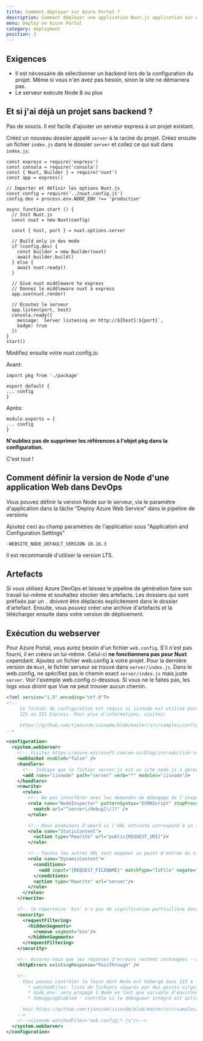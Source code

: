 ```yaml
---
title: Comment déployer sur Azure Portal ?
description: Comment déployer une application Nuxt.js application sur Azure Portal ?
menu: Deploy on Azure Portal
category: deployment
position: 2
---
```


## Exigences
- Il est nécessaire de sélectionner un backend lors de la configuration du projet. Même si vous n'en avez pas besoin, sinon le site ne démarrera pas.
- Le serveur exécute Node 8 ou plus

## Et si j'ai déjà un projet sans backend ?
Pas de soucis. Il est facile d'ajouter un serveur express à un projet existant.

Créez un nouveau dossier appelé `server` à la racine du projet. Créez ensuite un fichier `index.js` dans le dossier 
`server` et collez ce qui suit dans `index.js`:

```
const express = require('express')
const consola = require('consola')
const { Nuxt, Builder } = require('nuxt')
const app = express()

// Importer et définir les options Nuxt.js
const config = require('../nuxt.config.js')
config.dev = process.env.NODE_ENV !== 'production'

async function start () {
  // Init Nuxt.js
  const nuxt = new Nuxt(config)

  const { host, port } = nuxt.options.server

  // Build only in dev mode
  if (config.dev) {
    const builder = new Builder(nuxt)
    await builder.build()
  } else {
    await nuxt.ready()
  }

  // Give nuxt middleware to express
  // Donnez le middleware nuxt à express
  app.use(nuxt.render)

  // Écoutez le serveur
  app.listen(port, host)
  consola.ready({
    message: `Server listening on http://${host}:${port}`,
    badge: true
  })
}
start()
```

Modifiez ensuite votre nuxt.config.js:

Avant:

```
import pkg from './package'

export default {
... config
}
```

Après: 
```
module.exports = {
... config
}

```

**N'oubliez pas de supprimer les références à l'objet pkg dans la configuration.**

C'est tout !

## Comment définir la version de Node d'une application Web dans DevOps

Vous pouvez définir la version Node sur le serveur, via le paramètre d'application dans la tâche "Deploy Azure Web Service" 
dans le pipeline de versions

Ajoutez ceci au champ paramètres de l'application sous "Application and Configuration Settings"
```
-WEBSITE_NODE_DEFAULT_VERSION 10.16.3
```
Il est recommandé d'utiliser la version LTS.

## Artefacts

Si vous utilisez Azure DevOps et laissez le pipeline de génération faire son travail lui-même et souhaitez stocker des 
artefacts. Les dossiers qui sont préfixés par un `.` doivent être déplacés explicitement dans le dossier d'artefact. 
Ensuite, vous pouvez créer une archive d'artefacts et la télécharger ensuite dans votre version de déploiement.

## Exécution du webserver
Pour Azure Portal, vous aurez besoin d'un fichier `web.config`. S'il n'est pas fourni, il en créera un lui-même. 
Celui-ci **ne fonctionnera pas pour Nuxt** cependant. Ajoutez un fichier web.config à votre projet. Pour la dernière 
version de `Nuxt`, le fichier serveur se trouve dans `server/index.js`.
Dans le web.config, ne spécifiez pas le chemin exact `server/index.js` mais juste `server`. Voir l'exemple web.config 
ci-dessous. Si vous ne le faites pas, les logs vous diront que Vue ne peut trouver aucun chemin.

```xml
<?xml version="1.0" encoding="utf-8"?>
<!--
     Ce fichier de configuration est requis si iisnode est utilisé pour exécuter des processus node derrière
     IIS ou IIS Express. Pour plus d'informations, visitez:

     https://github.com/tjanczuk/iisnode/blob/master/src/samples/configuration/web.config
-->

<configuration>
  <system.webServer>
    <!-- Visitez https://azure.microsoft.com/en-us/blog/introduction-to-websockets-on-windows-azure-web-sites/ pour plus d'informations sur le support WebSocket -->
    <webSocket enabled="false" />
    <handlers>
      <!-- Indique que le fichier server.js est un site node.js à gérer par le module iisnode -->
      <add name="iisnode" path="server" verb="*" modules="iisnode"/>
    </handlers>
    <rewrite>
      <rules>
        <!-- Ne pas interférer avec les demandes de débogage de l'inspecteur de node -->
        <rule name="NodeInspector" patternSyntax="ECMAScript" stopProcessing="true">
          <match url="^server\/debug[\/]?" />
        </rule>

        <!-- Nous examinons d'abord si l'URL entrante correspond à un fichier physique dans le dossier /public -->
        <rule name="StaticContent">
          <action type="Rewrite" url="public{REQUEST_URI}"/>
        </rule>

        <!-- Toutes les autres URL sont mappées au point d'entrée du site node.js -->
        <rule name="DynamicContent">
          <conditions>
            <add input="{REQUEST_FILENAME}" matchType="IsFile" negate="True"/>
          </conditions>
          <action type="Rewrite" url="server"/>
        </rule>
      </rules>
    </rewrite>

    <!-- le répertoire 'bin' n'a pas de signification particulière dans node.js et des applications peuvent y être placées -->
    <security>
      <requestFiltering>
        <hiddenSegments>
          <remove segment="bin"/>
        </hiddenSegments>
      </requestFiltering>
    </security>

    <!-- Assurez-vous que les réponses d'erreurs restent inchangées -->
    <httpErrors existingResponse="PassThrough" />

    <!--
      Vous pouvez contrôler la façon dont Node est hébergé dans IIS à l'aide des options suivantes:
        * watchedFiles: liste de fichiers séparés par des points-virgules qui seront surveillés pour les modifications de redémarrage du serveur
        * node_env: sera propagé à Node en tant que variable d'environnement NODE_ENV
        * debuggingEnabled - contrôle si le débogueur intégré est activé

      Voir https://github.com/tjanczuk/iisnode/blob/master/src/samples/configuration/web.config pour une liste complète des options
    -->
    <!--<iisnode watchedFiles="web.config;*.js"/>-->
  </system.webServer>
</configuration>
```

